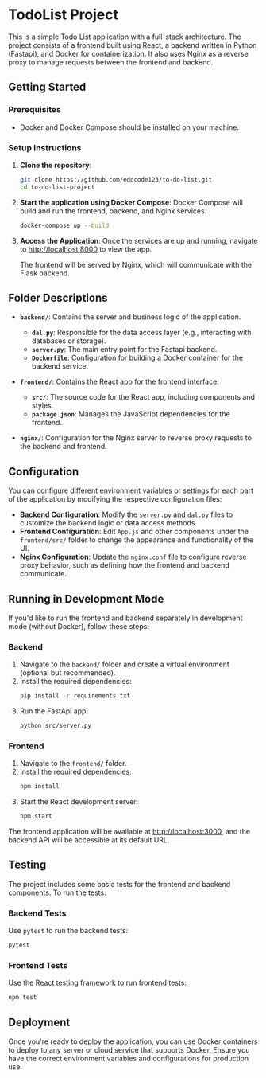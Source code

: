 # TodoList Project

This is a simple Todo List application with a full-stack architecture. The project consists of a frontend built using React, a backend written in Python (Fastapi), and Docker for containerization. It also uses Nginx as a reverse proxy to manage requests between the frontend and backend.

## Getting Started

### Prerequisites

- Docker and Docker Compose should be installed on your machine.

### Setup Instructions

1. **Clone the repository**:
   ```bash
   git clone https://github.com/eddcode123/to-do-list.git
   cd to-do-list-project
   ```

2. **Start the application using Docker Compose**:
   Docker Compose will build and run the frontend, backend, and Nginx services.
   ```bash
   docker-compose up --build
   ```

3. **Access the Application**:
   Once the services are up and running, navigate to [http://localhost:8000](http://localhost:8000) to view the app.
   
   The frontend will be served by Nginx, which will communicate with the Flask backend.

## Folder Descriptions

- **`backend/`**: Contains the server and business logic of the application.
  - **`dal.py`**: Responsible for the data access layer (e.g., interacting with databases or storage).
  - **`server.py`**: The main entry point for the Fastapi backend.
  - **`Dockerfile`**: Configuration for building a Docker container for the backend service.

- **`frontend/`**: Contains the React app for the frontend interface.
  - **`src/`**: The source code for the React app, including components and styles.
  - **`package.json`**: Manages the JavaScript dependencies for the frontend.

- **`nginx/`**: Configuration for the Nginx server to reverse proxy requests to the backend and frontend.

## Configuration

You can configure different environment variables or settings for each part of the application by modifying the respective configuration files:

- **Backend Configuration**: Modify the `server.py` and `dal.py` files to customize the backend logic or data access methods.
- **Frontend Configuration**: Edit `App.js` and other components under the `frontend/src/` folder to change the appearance and functionality of the UI.
- **Nginx Configuration**: Update the `nginx.conf` file to configure reverse proxy behavior, such as defining how the frontend and backend communicate.

## Running in Development Mode

If you'd like to run the frontend and backend separately in development mode (without Docker), follow these steps:

### Backend

1. Navigate to the `backend/` folder and create a virtual environment (optional but recommended).
2. Install the required dependencies:
   ```bash
   pip install -r requirements.txt
   ```
3. Run the FastApi app:
   ```bash
   python src/server.py
   ```

### Frontend

1. Navigate to the `frontend/` folder.
2. Install the required dependencies:
   ```bash
   npm install
   ```
3. Start the React development server:
   ```bash
   npm start
   ```

The frontend application will be available at [http://localhost:3000](http://localhost:3000), and the backend API will be accessible at its default URL.

## Testing

The project includes some basic tests for the frontend and backend components. To run the tests:

### Backend Tests

Use `pytest` to run the backend tests:
```bash
pytest
```

### Frontend Tests

Use the React testing framework to run frontend tests:
```bash
npm test
```

## Deployment

Once you're ready to deploy the application, you can use Docker containers to deploy to any server or cloud service that supports Docker. Ensure you have the correct environment variables and configurations for production use.



